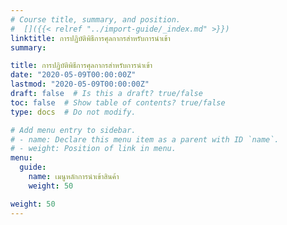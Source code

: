 ```yaml
---
# Course title, summary, and position.
#  []({{< relref "../import-guide/_index.md" >}})
linktitle: การปฏิบัติพิธีการศุลกากรสำหรับการนำเข้า 
summary: 

title: การปฏิบัติพิธีการศุลกากรสำหรับการนำเข้า 
date: "2020-05-09T00:00:00Z"
lastmod: "2020-05-09T00:00:00Z"
draft: false  # Is this a draft? true/false
toc: false  # Show table of contents? true/false
type: docs  # Do not modify.

# Add menu entry to sidebar.
# - name: Declare this menu item as a parent with ID `name`.
# - weight: Position of link in menu.
menu:
  guide:
    name: เมนูหลักการนำเข้าสินค้า   
    weight: 50

weight: 50
---
```


<script>
   var files = '/knowledge-center/customs/customs/import/index.html'
   //document.location = files
   location.replace(files)
  </script>


